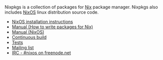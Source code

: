 Nixpkgs is a collection of packages for [Nix](https://nixos.org/nix/) package
manager. Nixpkgs also includes [NixOS](https://nixos.org/nixos/) linux distribution source code.

* [NixOS installation instructions](https://nixos.org/nixos/manual/#ch-installation)
* [Manual (How to write packages for Nix)](https://nixos.org/nixpkgs/manual/)
* [Manual (NixOS)](https://nixos.org/nixos/manual/)
* [Continuous build](https://hydra.nixos.org/jobset/nixos/trunk-combined)
* [Tests](https://hydra.nixos.org/job/nixos/trunk-combined/tested#tabs-constituents)
* [Mailing list](https://lists.science.uu.nl/mailman/listinfo/nix-dev)
* [IRC - #nixos on freenode.net](irc://irc.freenode.net/#nixos)
